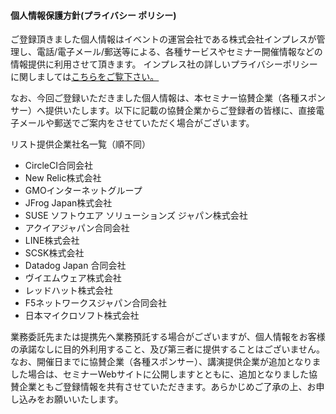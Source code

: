 #### 個人情報保護方針(プライバシー ポリシー)

ご登録頂きました個人情報はイベントの運営会社である株式会社インプレスが管理し、電話/電子メール/郵送等による、各種サービスやセミナー開催情報などの情報提供に利用させて頂きます。
インプレス社の詳しいプライバシーポリシーに関しましては[こちらをご覧下さい。](https://www.impress.co.jp/privacy.html)

なお、今回ご登録いただきました個人情報は、本セミナー協賛企業（各種スポンサー）へ提供いたします。以下に記載の協賛企業からご登録者の皆様に、直接電子メールや郵送でご案内をさせていただく場合がございます。

リスト提供企業社名一覧（順不同）

- CircleCI合同会社
- New Relic株式会社
- GMOインターネットグループ
- JFrog Japan株式会社
- SUSE ソフトウエア ソリューションズ ジャパン株式会社
- アクイアジャパン合同会社
- LINE株式会社
- SCSK株式会社
- Datadog Japan 合同会社
- ヴイエムウェア株式会社
- レッドハット株式会社
- F5ネットワークスジャパン合同会社
- 日本マイクロソフト株式会社

業務委託先または提携先へ業務預託する場合がございますが、個人情報をお客様の承諾なしに目的外利用すること、及び第三者に提供することはございません。
なお、開催日までに協賛企業（各種スポンサー）、講演提供企業が追加となりました場合は、セミナーWebサイトに公開しますとともに、追加となりました協賛企業ともご登録情報を共有させていただきます。あらかじめご了承の上、お申し込みをお願いいたします。
